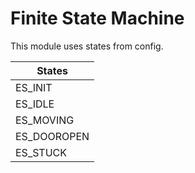 
# Finite State Machine

This module uses states from config. 

|  States   | 
| --------- |
| ES_INIT   | 
| ES_IDLE   | 
|ES_MOVING  |            
|ES_DOOROPEN|
|ES_STUCK   |
